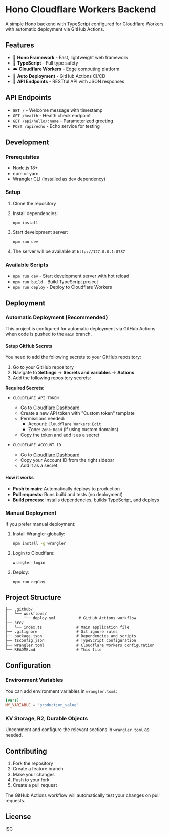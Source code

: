 # Hono Cloudflare Workers Backend

A simple Hono backend with TypeScript configured for Cloudflare Workers with automatic deployment via GitHub Actions.

## Features

- 🚀 **Hono Framework** - Fast, lightweight web framework
- 📘 **TypeScript** - Full type safety
- ☁️ **Cloudflare Workers** - Edge computing platform
- 🔄 **Auto Deployment** - GitHub Actions CI/CD
- 🧪 **API Endpoints** - RESTful API with JSON responses

## API Endpoints

- `GET /` - Welcome message with timestamp
- `GET /health` - Health check endpoint
- `GET /api/hello/:name` - Parameterized greeting
- `POST /api/echo` - Echo service for testing

## Development

### Prerequisites

- Node.js 18+
- npm or yarn
- Wrangler CLI (installed as dev dependency)

### Setup

1. Clone the repository
2. Install dependencies:
   ```bash
   npm install
   ```

3. Start development server:
   ```bash
   npm run dev
   ```

4. The server will be available at `http://127.0.0.1:8787`

### Available Scripts

- `npm run dev` - Start development server with hot reload
- `npm run build` - Build TypeScript project
- `npm run deploy` - Deploy to Cloudflare Workers

## Deployment

### Automatic Deployment (Recommended)

This project is configured for automatic deployment via GitHub Actions when code is pushed to the `main` branch.

#### Setup GitHub Secrets

You need to add the following secrets to your GitHub repository:

1. Go to your GitHub repository
2. Navigate to **Settings** → **Secrets and variables** → **Actions**
3. Add the following repository secrets:

**Required Secrets:**

- `CLOUDFLARE_API_TOKEN`
  - Go to [Cloudflare Dashboard](https://dash.cloudflare.com/profile/api-tokens)
  - Create a new API token with "Custom token" template
  - Permissions needed:
    - Account: `Cloudflare Workers:Edit`
    - Zone: `Zone:Read` (if using custom domains)
  - Copy the token and add it as a secret

- `CLOUDFLARE_ACCOUNT_ID`
  - Go to [Cloudflare Dashboard](https://dash.cloudflare.com/)
  - Copy your Account ID from the right sidebar
  - Add it as a secret

#### How it works

- **Push to main**: Automatically deploys to production
- **Pull requests**: Runs build and tests (no deployment)
- **Build process**: Installs dependencies, builds TypeScript, and deploys

### Manual Deployment

If you prefer manual deployment:

1. Install Wrangler globally:
   ```bash
   npm install -g wrangler
   ```

2. Login to Cloudflare:
   ```bash
   wrangler login
   ```

3. Deploy:
   ```bash
   npm run deploy
   ```

## Project Structure

```
├── .github/
│   └── workflows/
│       └── deploy.yml          # GitHub Actions workflow
├── src/
│   └── index.ts               # Main application file
├── .gitignore                 # Git ignore rules
├── package.json               # Dependencies and scripts
├── tsconfig.json              # TypeScript configuration
├── wrangler.toml              # Cloudflare Workers configuration
└── README.md                  # This file
```

## Configuration

### Environment Variables

You can add environment variables in `wrangler.toml`:

```toml
[vars]
MY_VARIABLE = "production_value"
```

### KV Storage, R2, Durable Objects

Uncomment and configure the relevant sections in `wrangler.toml` as needed.

## Contributing

1. Fork the repository
2. Create a feature branch
3. Make your changes
4. Push to your fork
5. Create a pull request

The GitHub Actions workflow will automatically test your changes on pull requests.

## License

ISC